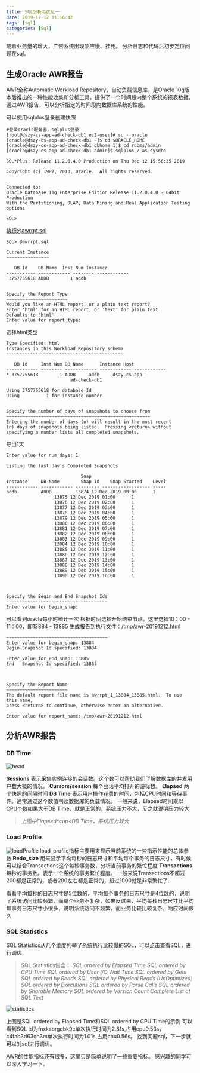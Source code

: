 ```yaml
---
title: SQL分析与优化一
date: 2019-12-12 11:16:42
tags: [sql]
categories: [Sql]
---
```

随着业务量的增大，广告系统出现响应慢、挂死。
分析日志和代码后初步定位问题在sql。

## 生成Oracle AWR报告
AWR全称Automatic Workload Repository，自动负载信息库，是Oracle 10g版本后推出的一种性能收集和分析工具，提供了一个时间段内整个系统的报表数据。通过AWR报告，可以分析指定的时间段内数据库系统的性能。

可以使用sqlplus登录创建快照
```
#登录oracle服务器，sqlplus登录
[root@dszy-cs-app-ad-check-db1 ec2-user]# su - oracle
[oracle@dszy-cs-app-ad-check-db1 ~]$ cd $ORACLE_HOME
[oracle@dszy-cs-app-ad-check-db1 dbhome_1]$ cd rdbms/admin
[oracle@dszy-cs-app-ad-check-db1 admin]$ sqlplus / as sysdba

SQL*Plus: Release 11.2.0.4.0 Production on Thu Dec 12 15:56:35 2019

Copyright (c) 1982, 2013, Oracle.  All rights reserved.


Connected to:
Oracle Database 11g Enterprise Edition Release 11.2.0.4.0 - 64bit Production
With the Partitioning, OLAP, Data Mining and Real Application Testing options

SQL> 

```
<!--more-->
执行@awrrpt.sql
```
SQL> @awrrpt.sql

Current Instance
~~~~~~~~~~~~~~~~

   DB Id    DB Name	 Inst Num Instance
----------- ------------ -------- ------------
 3757755618 ADDB		1 addb


Specify the Report Type
~~~~~~~~~~~~~~~~~~~~~~~
Would you like an HTML report, or a plain text report?
Enter 'html' for an HTML report, or 'text' for plain text
Defaults to 'html'
Enter value for report_type: 

```
选择html类型

```
Type Specified: html
Instances in this Workload Repository schema
~~~~~~~~~~~~~~~~~~~~~~~~~~~~~~~~~~~~~~~~~~~~

   DB Id     Inst Num DB Name	   Instance	Host
------------ -------- ------------ ------------ ------------
* 3757755618	    1 ADDB	   addb 	dszy-cs-app-
						ad-check-db1

Using 3757755618 for database Id
Using	       1 for instance number


Specify the number of days of snapshots to choose from
~~~~~~~~~~~~~~~~~~~~~~~~~~~~~~~~~~~~~~~~~~~~~~~~~~~~~~
Entering the number of days (n) will result in the most recent
(n) days of snapshots being listed.  Pressing <return> without
specifying a number lists all completed snapshots.

```
导出1天
```
Enter value for num_days: 1

Listing the last day's Completed Snapshots

							Snap
Instance     DB Name	    Snap Id    Snap Started    Level
------------ ------------ --------- ------------------ -----
addb	     ADDB	      13874 12 Dec 2019 00:00	   1
			      13875 12 Dec 2019 01:00	   1
			      13876 12 Dec 2019 02:00	   1
			      13877 12 Dec 2019 03:00	   1
			      13878 12 Dec 2019 04:00	   1
			      13879 12 Dec 2019 05:00	   1
			      13880 12 Dec 2019 06:00	   1
			      13881 12 Dec 2019 07:00	   1
			      13882 12 Dec 2019 08:00	   1
			      13883 12 Dec 2019 09:00	   1
			      13884 12 Dec 2019 10:00	   1
			      13885 12 Dec 2019 11:00	   1
			      13886 12 Dec 2019 12:00	   1
			      13887 12 Dec 2019 13:00	   1
			      13888 12 Dec 2019 14:00	   1
			      13889 12 Dec 2019 15:00	   1
			      13890 12 Dec 2019 16:00	   1



Specify the Begin and End Snapshot Ids
~~~~~~~~~~~~~~~~~~~~~~~~~~~~~~~~~~~~~~
Enter value for begin_snap: 

```
可以看到oracle每小时统计一次
根据时间选择开始结束节点。这里选择10：00 - 11：00，即13884 - 13885
生成报告到执行文件：/tmp/awr-20191212.html
```
~~~~~~~~~~~~~~~~~~~~~~~~~~~~~~~~~~~~~~
Enter value for begin_snap: 13884 
Begin Snapshot Id specified: 13884

Enter value for end_snap: 13885
End   Snapshot Id specified: 13885



Specify the Report Name
~~~~~~~~~~~~~~~~~~~~~~~
The default report file name is awrrpt_1_13884_13885.html.  To use this name,
press <return> to continue, otherwise enter an alternative.

Enter value for report_name: /tmp/awr-20191212.html

```

## 分析AWR报告

### DB Time
![head](/images/awr-head.jpg)

**Sessions**
表示采集实例连接的会话数。这个数可以帮助我们了解数据库的并发用户数大概的情况。
**Cursors/session**
每个会话平均打开的游标数。
**Elapsed**
两个快照的间隔时间
**DB Time**
表示用户操作花费的时间，包括CPU时间和等待事件。通常通过这个数值判读数据库的负载情况。
一般来说，Elapsed时间乘以CPU个数如果大于DB Time，就是正常的，系统压力不大，反之就说明压力较大
>_上图中Elapsed*cup<DB Time，系统压力较大_

### Load Profile
![loadProfile](/images/awr-loadProfile.jpg)
load_profile指标主要用来显示当前系统的一些指示性能的总体参数
**Redo_size**
用来显示平均每秒的日志尺寸和平均每个事务的日志尺寸，有时候可以结合Transactions这个每秒事务数，分析当前事务的繁忙程度
**Transactions**
每秒的事务数。表示一个系统的事务繁忙程度。
一般来说Transactions不超过200都是正常的，或者200左右都是正常的，超过1000就是非常繁忙了.

看看平均每秒的日志尺寸是5位数的，平均每个事务的日志尺寸是4位数的，说明了系统访问比较频繁，而单个业务不复杂，如果反过来，平均每秒日志尺寸比平均每事务日志尺寸小很多，说明系统访问不频繁，而业务比较比较复杂，响应时间很久

### SQL Statistics
SQL Statistics从几个维度列举了系统执行比较慢的SQL，可以点击查看SQL，进行调优
>SQL Statistics包含：
_SQL ordered by Elapsed Time
SQL ordered by CPU Time
SQL ordered by User I/O Wait Time
SQL ordered by Gets
SQL ordered by Reads
SQL ordered by Physical Reads (UnOptimized)
SQL ordered by Executions
SQL ordered by Parse Calls
SQL ordered by Sharable Memory
SQL ordered by Version Count
Complete List of SQL Text_


![statistics](/images/awr-statistics.png)

上图是SQL ordered by Elapsed Time和SQL ordered by CPU Time的示例
可以看到SQL id为fnxksbrgqbk9c单次执行时间为2.81s,占用cpu0.53s，c4fab3d63qh3m单次执行时间为1.01s,占用cpu0.56s。
找到问题sql，下一步就可以对sql进行调优。

AWR的性能指标还有很多，这里只是简单说明了一些重要指标。
感兴趣的同学可以深入学习一下。

